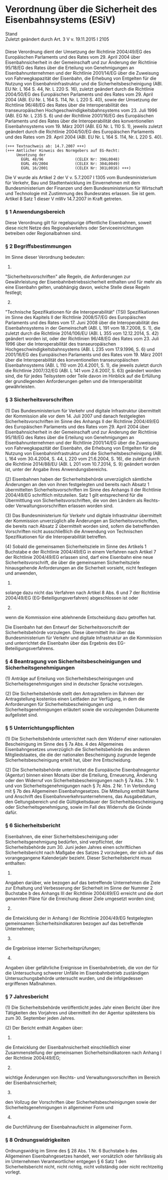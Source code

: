 Verordnung über die Sicherheit des Eisenbahnsystems (ESiV)
==========================================================

Stand  
Zuletzt geändert durch Art. 3 V v. 19.11.2015 I 2105

### 

Diese Verordnung dient der Umsetzung der Richtlinie 2004/49/EG des Europäischen Parlaments und des Rates vom 29. April 2004 über Eisenbahnsicherheit in der Gemeinschaft und zur Änderung der Richtlinie 95/18/EG des Rates über die Erteilung von Genehmigungen an Eisenbahnunternehmen und der Richtlinie 2001/14/EG über die Zuweisung von Fahrwegkapazität der Eisenbahn, die Erhebung von Entgelten für die Nutzung von Eisenbahninfrastruktur und die Sicherheitsbescheinigung (ABl. EU Nr. L 164 S. 44, Nr. L 220 S. 16), zuletzt geändert durch die Richtlinie 2004/50/EG des Europäischen Parlaments und des Rates vom 29. April 2004 (ABl. EU Nr. L 164 S. 114, Nr. L 220 S. 40), sowie der Umsetzung der Richtlinie 96/48/EG des Rates über die Interoperabilität des transeuropäischen Hochgeschwindigkeitsbahnsystems vom 23. Juli 1996 (ABl. EG Nr. L 235 S. 6) und der Richtlinie 2001/16/EG des Europäischen Parlaments und des Rates über die Interoperabilität des konventionellen Eisenbahnsystems vom 19. März 2001 (ABl. EG Nr. L 110 S. 1), jeweils zuletzt geändert durch die Richtlinie 2004/50/EG des Europäischen Parlaments und des Rates vom 29. April 2004 (ABl. EU Nr. L 164 S. 114, Nr. L 220 S. 40).

```
(+++ Textnachweis ab: 14.7.2007 +++)
(+++ Amtlicher Hinweis des Normgebers auf EG-Recht:
     Umsetzung der
       EGRL 48/96              (CELEX Nr: 396L0048)
       EGRL 49/2004            (CELEX Nr: 304L0049)
       EGRL 16/2001            (CELEX Nr: 301L0016) +++)
```

Die V wurde als Artikel 2 der V v. 5.7.2007 I 1305 vom Bundesministerium für Verkehr, Bau und Stadtentwicklung im Einvernehmen mit dem Bundesministerium der Finanzen und dem Bundesministerium für Wirtschaft und Technologie mit Zustimmung des Bundesrates erlassen. Sie ist gem. Artikel 8 Satz 1 dieser V mWv 14.7.2007 in Kraft getreten.

### § 1 Anwendungsbereich

Diese Verordnung gilt für regelspurige öffentliche Eisenbahnen, soweit diese nicht Netze des Regionalverkehrs oder Serviceeinrichtungen betreiben oder Regionalbahnen sind.

### § 2 Begriffsbestimmungen

Im Sinne dieser Verordnung bedeuten:

1.  
"Sicherheitsvorschriften" alle Regeln, die Anforderungen zur Gewährleistung der Eisenbahnbetriebssicherheit enthalten und für mehr als eine Eisenbahn gelten, unabhängig davon, welche Stelle diese Regeln festlegt;

2.  
"Technische Spezifikationen für die Interoperabilität" (TSI) Spezifikationen im Sinne des Kapitels II der Richtlinie 2008/57/EG des Europäischen Parlaments und des Rates vom 17. Juni 2008 über die Interoperabilität des Eisenbahnsystems in der Gemeinschaft (ABl. L 191 vom 18.7.2008, S. 1), die zuletzt durch die Richtlinie 2014/106/EU (ABl. L 355 vom 12.12.2014, S. 42) geändert worden ist, oder der Richtlinien 96/48/EG des Rates vom 23. Juli 1996 über die Interoperabilität des transeuropäischen Hochgeschwindigkeitsbahnsystems (ABl. L 235 vom 17.9.1996, S. 6) und 2001/16/EG des Europäischen Parlaments und des Rates vom 19. März 2001 über die Interoperabilität des konventionellen transeuropäischen Eisenbahnsystems (ABl. L 110 vom 20.4.2001, S. 1), die jeweils zuletzt durch die Richtlinie 2007/32/EG (ABl. L 141 vom 2.6.2007, S. 63) geändert worden sind, die für jedes Teilsystem oder Teile davon im Hinblick auf die Erfüllung der grundlegenden Anforderungen gelten und die Interoperabilität gewährleisten.

### § 3 Sicherheitsvorschriften

(1) Das Bundesministerium für Verkehr und digitale Infrastruktur übermittelt der Kommission alle vor dem 14. Juli 2007 und danach festgelegten Sicherheitsvorschriften im Sinne des Anhangs II der Richtlinie 2004/49/EG des Europäischen Parlaments und des Rates vom 29. April 2004 über Eisenbahnsicherheit in der Gemeinschaft und zur Änderung der Richtlinie 95/18/EG des Rates über die Erteilung von Genehmigungen an Eisenbahnunternehmen und der Richtlinie 2001/14/EG über die Zuweisung von Fahrwegkapazität der Eisenbahn, die Erhebung von Entgelten für die Nutzung von Eisenbahninfrastruktur und die Sicherheitsbescheinigung (ABl. L 164 vom 30.4.2004, S. 44, L 220 vom 21.6.2004, S. 16), die zuletzt durch die Richtlinie 2014/88/EU (ABl. L 201 vom 10.7.2014, S. 9) geändert worden ist, unter der Angabe ihres Anwendungsbereichs.

(2) Eisenbahnen haben der Sicherheitsbehörde unverzüglich sämtliche Änderungen an den von ihnen festgelegten und bereits nach Absatz 1 übermittelten Sicherheitsvorschriften im Sinne des Anhangs II der Richtlinie 2004/49/EG schriftlich mitzuteilen. Satz 1 gilt entsprechend für die Übermittlung von Sicherheitsvorschriften, die von den Ländern als Rechts- oder Verwaltungsvorschriften erlassen worden sind.

(3) Das Bundesministerium für Verkehr und digitale Infrastruktur übermittelt der Kommission unverzüglich alle Änderungen an Sicherheitsvorschriften, die bereits nach Absatz 2 übermittelt worden sind, sofern die betreffenden Vorschriften nicht ausschließlich die Anwendung von Technischen Spezifikationen für die Interoperabilität betreffen.

(4) Sobald die gemeinsamen Sicherheitsziele im Sinne des Artikels 1 Buchstabe e der Richtlinie 2004/49/EG in einem Verfahren nach Artikel 7 der Richtlinie 2004/49/EG erlassen sind, darf eine Eisenbahn eine neue Sicherheitsvorschrift, die über die gemeinsamen Sicherheitsziele hinausgehende Anforderungen an die Sicherheit vorsieht, nicht festlegen und anwenden,

1.  
solange dazu nicht das Verfahren nach Artikel 8 Abs. 6 und 7 der Richtlinie 2004/49/EG (EG-Beteiligungsverfahren) abgeschlossen ist oder

2.  
wenn die Kommission eine ablehnende Entscheidung dazu getroffen hat.

Die Eisenbahn hat den Entwurf der Sicherheitsvorschrift der Sicherheitsbehörde vorzulegen. Diese übermittelt ihn über das Bundesministerium für Verkehr und digitale Infrastruktur an die Kommission und unterrichtet die Eisenbahn über das Ergebnis des EG-Beteiligungsverfahrens.

### § 4 Beantragung von Sicherheitsbescheinigungen und Sicherheitsgenehmigungen

(1) Anträge auf Erteilung von Sicherheitsbescheinigungen und Sicherheitsgenehmigungen sind in deutscher Sprache vorzulegen.

(2) Die Sicherheitsbehörde stellt den Antragstellern im Rahmen der Antragstellung kostenlos einen Leitfaden zur Verfügung, in dem die Anforderungen für Sicherheitsbescheinigungen und Sicherheitsgenehmigungen erläutert sowie die vorzulegenden Dokumente aufgelistet sind.

### § 5 Unterrichtungspflichten

(1) Die Sicherheitsbehörde unterrichtet nach dem Widerruf einer nationalen Bescheinigung im Sinne des § 7a Abs. 4 des Allgemeines Eisenbahngesetzes unverzüglich die Sicherheitsbehörde des anderen Mitgliedstaates, die die der nationalen Bescheinigung zugrunde liegende Sicherheitsbescheinigung erteilt hat, über ihre Entscheidung.

(2) Die Sicherheitsbehörde unterrichtet die Europäische Eisenbahnagentur (Agentur) binnen einen Monats über die Erteilung, Erneuerung, Änderung oder den Widerruf von Sicherheitsbescheinigungen nach § 7a Abs. 2 Nr. 1 und von Sicherheitsgenehmigungen nach § 7c Abs. 2 Nr. 1 in Verbindung mit § 7b des Allgemeinen Eisenbahngesetzes. Die Mitteilung enthält Name und Anschrift des Eisenbahnverkehrsunternehmens, das Ausgabedatum, den Geltungsbereich und die Gültigkeitsdauer der Sicherheitsbescheinigung oder Sicherheitsgenehmigung, sowie im Fall des Widerrufs die Gründe dafür.

### § 6 Sicherheitsbericht

Eisenbahnen, die einer Sicherheitsbescheinigung oder Sicherheitsgenehmigung bedürfen, sind verpflichtet, der Sicherheitsbehörde zum 30. Juni jeden Jahres einen schriftlichen Sicherheitsbericht nach Maßgabe des Satzes 2 vorzulegen, der sich auf das vorangegangene Kalenderjahr bezieht. Dieser Sicherheitsbericht muss enthalten:

1.  
Angaben darüber, wie bezogen auf das betreffende Unternehmen die Ziele zur Erhaltung und Verbesserung der Sicherheit im Sinne der Nummer 2 Buchstabe b des Anhangs III der Richtlinie 2004/49/EG erreicht und die dort genannten Pläne für die Erreichung dieser Ziele umgesetzt worden sind;

2.  
die Entwicklung der in Anhang I der Richtlinie 2004/49/EG festgelegten gemeinsamen Sicherheitsindikatoren bezogen auf das betreffende Unternehmen;

3.  
die Ergebnisse interner Sicherheitsprüfungen;

4.  
Angaben über gefährliche Ereignisse im Eisenbahnbetrieb, die von der für die Untersuchung schwerer Unfälle im Eisenbahnbetrieb zuständigen Untersuchungsbehörde untersucht wurden, und die infolgedessen ergriffenen Maßnahmen.

### § 7 Jahresbericht

(1) Die Sicherheitsbehörde veröffentlicht jedes Jahr einen Bericht über ihre Tätigkeiten des Vorjahres und übermittelt ihn der Agentur spätestens bis zum 30. September jeden Jahres.

(2) Der Bericht enthält Angaben über:

1.  
die Entwicklung der Eisenbahnsicherheit einschließlich einer Zusammenstellung der gemeinsamen Sicherheitsindikatoren nach Anhang I der Richtlinie 2004/49/EG;

2.  
wichtige Änderungen von Rechts- und Verwaltungsvorschriften im Bereich der Eisenbahnsicherheit;

3.  
den Vollzug der Vorschriften über Sicherheitsbescheinigungen sowie der Sicherheitsgenehmigungen in allgemeiner Form und

4.  
die Durchführung der Eisenbahnaufsicht in allgemeiner Form.

### § 8 Ordnungswidrigkeiten

Ordnungswidrig im Sinne des § 28 Abs. 1 Nr. 6 Buchstabe b des Allgemeinen Eisenbahngesetzes handelt, wer vorsätzlich oder fahrlässig als im Unternehmen Verantwortlicher entgegen § 6 Satz 1 den Sicherheitsbericht nicht, nicht richtig, nicht vollständig oder nicht rechtzeitig vorlegt.
